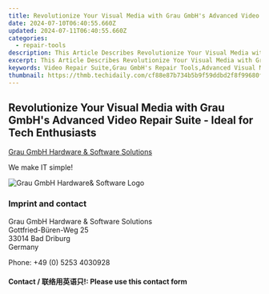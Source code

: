```yaml
---
title: Revolutionize Your Visual Media with Grau GmbH's Advanced Video Repair Suite - Ideal for Tech Enthusiasts
date: 2024-07-10T06:40:55.660Z
updated: 2024-07-11T06:40:55.660Z
categories:
  - repair-tools
description: This Article Describes Revolutionize Your Visual Media with Grau GmbH's Advanced Video Repair Suite - Ideal for Tech Enthusiasts
excerpt: This Article Describes Revolutionize Your Visual Media with Grau GmbH's Advanced Video Repair Suite - Ideal for Tech Enthusiasts
keywords: Video Repair Suite,Grau GmbH's Repair Tools,Advanced Visual Media Restoration,Tech Enthusiast Video Fixes,Professional Video Correction Software,High-Quality Video Editing Solutions,Digital Content Quality Improvement
thumbnail: https://thmb.techidaily.com/cf88e87b734b5b9f59ddbd2f8f99680f9b1ec3ba8de831308f2fd3fe15c5bbed.jpg
---
```


## Revolutionize Your Visual Media with Grau GmbH's Advanced Video Repair Suite - Ideal for Tech Enthusiasts

[Grau GmbH Hardware & Software Solutions](https://main.grauonline.de/)

We make IT simple!

![Grau GmbH Hardware& Software Logo](https://main.grauonline.de/wp-content/uploads/2021/05/output-onlinepngtools.png)

### Imprint and contact

 Grau GmbH Hardware & Software Solutions  
 Gottfried-Büren-Weg 25  
 33014 Bad Driburg  
 Germany

Phone: +49 (0) 5253 4030928

#### Contact / 联络用英语只!: Please use this contact form

<ins class="adsbygoogle"
     style="display:block"
     data-ad-format="autorelaxed"
     data-ad-client="ca-pub-7571918770474297"
     data-ad-slot="1223367746"></ins>



<ins class="adsbygoogle"
     style="display:block"
     data-ad-client="ca-pub-7571918770474297"
     data-ad-slot="8358498916"
     data-ad-format="auto"
     data-full-width-responsive="true"></ins>


